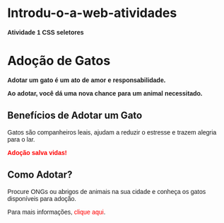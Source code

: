 # Introdu-o-a-web-atividades
Atividade 1 CSS seletores

<!DOCTYPE html>
<html lang="pt-br">
<head>
    <meta charset="UTF-8">
    <meta name="viewport" content="width=device-width, initial-scale=1.0">
    <title>Adoção de Gatos</title>
    <style>
        /* 1. Estilizando os links */
        a {
            color: red; /* Cor padrão do link */
            text-decoration: none;
        }
        a:hover {
            color: #ccff00; /* Cor do link ao passar o mouse */
        }
        /* 2. Customizando parágrafos */
        p {
            font-family: Arial, sans-serif;
        }
        h1 + p {
            font-weight: bold;
        }
        /* 3. Estilizando a classe .destaque */
        .destaque {
            font-family: Arial, sans-serif;
        }
        p.destaque {
            font-weight: bold;
        }
        strong.destaque {
            color: red;
        }
    </style>
</head>
<body>
    <h1>Adoção de Gatos</h1>
    <p>Adotar um gato é um ato de amor e responsabilidade.</p>
    <p class="destaque">Ao adotar, você dá uma nova chance para um animal necessitado.</p>
    <h2>Benefícios de Adotar um Gato</h2>
    <p>Gatos são companheiros leais, ajudam a reduzir o estresse e trazem alegria para o lar.</p>
    <strong class="destaque">Adoção salva vidas!</strong>
    <h2>Como Adotar?</h2>
    <p>Procure ONGs ou abrigos de animais na sua cidade e conheça os gatos disponíveis para adoção.</p>
    <p>Para mais informações, <a href="https://www.instagram.com/adoteumgatinho/" target="_blank">clique aqui</a>.</p>
</body>
</html>
